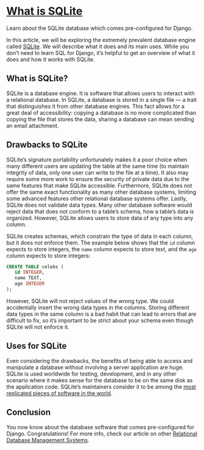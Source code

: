# [What is SQLite](https://www.codecademy.com/paths/build-python-web-apps-with-django/tracks/data-in-django/modules/django-sql-and-sqlite/articles/django-what-is-sqlite)

Learn about the SQLite database which comes pre-configured for Django.

In this article, we will be exploring the extremely prevalent database engine called [SQLite](https://www.sqlite.org/index.html). 
We will describe what it does and its main uses. 
While you don’t need to learn SQL for Django, it’s helpful to get an overview of what it does and how it works with SQLite.

## What is SQLite?

SQLite is a database engine. 
It is software that allows users to interact with a relational database. 
In SQLite, a database is stored in a single file — a trait that distinguishes it from other database engines. 
This fact allows for a great deal of accessibility: copying a database is no more complicated than copying the file that stores the data, 
sharing a database can mean sending an email attachment.

## Drawbacks to SQLite

SQLite’s signature portability unfortunately makes it a poor choice when many different users are updating the table at the same time 
(to maintain integrity of data, only one user can write to the file at a time). 
It also may require some more work to ensure the security of private data due to the same features that make SQLite accessible. 
Furthermore, SQLite does not offer the same exact functionality as many other database systems, limiting some advanced features other relational database systems offer. 
Lastly, SQLite does not validate data types. 
Many other database software would reject data that does not conform to a table’s schema, how a table’s data is organized. 
However, SQLite allows users to store data of any type into any column.

SQLite creates schemas, which constrain the type of data in each column, but it does not enforce them. 
The example below shows that the `id` column expects to store integers, the `name` column expects to store text, and the `age` column expects to store integers:
```sql
CREATE TABLE celebs (
   id INTEGER, 
   name TEXT, 
   age INTEGER
);
```
However, SQLite will not reject values of the wrong type. 
We could accidentally insert the wrong data types in the columns. 
Storing different data types in the same column is a bad habit that can lead to errors that are difficult to fix, 
so it’s important to be strict about your schema even though SQLite will not enforce it.

## Uses for SQLite

Even considering the drawbacks, the benefits of being able to access and manipulate a database without involving a server application are huge. 
SQLite is used worldwide for testing, development, and in any other scenario where it makes sense for the database to be on the same disk as the application code. 
SQLite’s maintainers consider it to be among the [most replicated pieces of software in the world](https://www.sqlite.org/mostdeployed.html).

## Conclusion

You now know about the database software that comes pre-configured for Django. 
Congratulations! 
For more info, check our article on other [Relational Database Management Systems](https://www.codecademy.com/paths/build-python-web-apps-with-django/tracks/data-in-django/modules/django-sql-and-sqlite/articles/django-what-is-sqlite).


